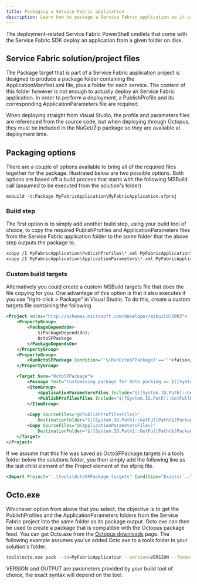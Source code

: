 ```yaml
---
title: Packaging a Service Fabric application
description: Learn how to package a Service Fabric application so it can be deployed from Octopus.
---
```


The deployment-related Service Fabric PowerShell cmdlets that come with the Service Fabric SDK deploy an application from a given folder on disk.

## Service Fabric solution/project files

The Package target that is part of a Service Fabric application project is designed to produce a package folder containing the ApplicationManifest.xml file, plus a folder for each service. The content of this folder however is not enough to actually deploy an Service Fabric application. In order to perform a deployment, a PublishProfile and its corresponding ApplicationParameters file are required.

When deploying straight from Visual Studio, the profile and parameters files are referenced from the source code, but when deploying through Octopus, they must be included in the NuGet/Zip package so they are available at deployment time.

## Packaging options
There are a couple of options available to bring all of the required files together for the package. Illustrated below are two possible options. Both options are based off a build process that starts with the following MSBuild call (assumed to be executed from the solution's folder)

```
msbuild -t:Package MyFabricApplication\MyFabricApplication.sfproj
```

### Build step
The first option is to simply add another build step, using your build tool of choice, to copy the required PublishProfiles and ApplicationParameters files from the Service Fabric application folder to the _same_ folder that the above step outputs the package to.

```bash
xcopy /I MyFabricApplication\PublishProfiles\*.xml MyFabricApplication\pkg\Release\PublishProfiles
xcopy /I MyFabricApplication\ApplicationParameters\*.xml MyFabricApplication\pkg\Release\ApplicationParameters
```

### Custom build targets
Alternatively you could create a custom MSBuild targets file that does the file copying for you. One advantage of this option is that it also executes if you use "right-click > Package" in Visual Studio. To do this, create a custom targets file containing the following

```xml
<Project xmlns="http://schemas.microsoft.com/developer/msbuild/2003">
	<PropertyGroup>
		<PackageDependsOn>
			$(PackageDependsOn);
			OctoSFPackage
		</PackageDependsOn>
	</PropertyGroup>  
	<PropertyGroup>
		<RunOctoSFPackage Condition="'$(RunOctoSFPackage)'==''">false</RunOctoSFPackage>
	</PropertyGroup>

	<Target Name="OctoSFPackage">
		<Message Text="Customising package for Octo packing => $([System.IO.Path]::GetFullPath($(PackageLocation)))" />	
		<ItemGroup>  
			<ApplicationParametersFiles Include="$([System.IO.Path]::GetFullPath($(PackageLocation)))\..\..\ApplicationParameters\*.xml"/>  
			<PublishProfilesFiles Include="$([System.IO.Path]::GetFullPath($(PackageLocation)))\..\..\PublishProfiles\*.xml"/>  
		</ItemGroup>
	
		<Copy SourceFiles="@(PublishProfilesFiles)" 
			DestinationFolder="$([System.IO.Path]::GetFullPath($(PackageLocation)))\PublishProfiles" />  
		<Copy SourceFiles="@(ApplicationParametersFiles)" 
			DestinationFolder="$([System.IO.Path]::GetFullPath($(PackageLocation)))\ApplicationParameters" />  
	</Target>
</Project>
```

If we assume that this file was saved as OctoSFPackage.targets in a tools folder below the solutions folder, you then simply add the following line as the last child element of the Project element of the sfproj file.

```xml
<Import Project="..\tools\OctoSFPackage.targets" Condition="Exists('..\tools\OctoSFPackage.targets')" />
```

## Octo.exe
Whichever option from above that you select, the objective is to get the PublishProfiles and the ApplicationParameters folders from the Service Fabric project into the same folder as its package output. Octo.exe can then be used to create a package that is compatible with the Octopus package feed. You can get Octo.exe from the [Octopus downloads](http://octopus.com/downloads) page. The following example assumes you've added Octo.exe to a tools folder in your solution's folder.

```bash
tools\octo.exe pack --id=MyFabricApplication --version=VERSION --format=Zip --outFolder=OUTPUT --basePath=MyFabricApplication\pkg\Release
```

VERSION and OUTPUT are parameters provided by your build tool of choice, the exact syntax will depend on the tool.
